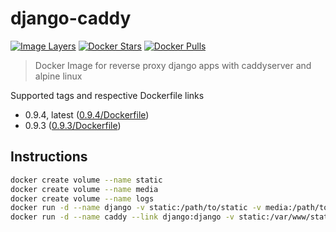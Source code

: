 # django-caddy

[![Image Layers](https://images.microbadger.com/badges/image/lgatica/django-caddy.svg)](http://microbadger.com/images/lgatica/django-caddy)
[![Docker Stars](https://img.shields.io/docker/stars/lgatica/django-caddy.svg)](https://hub.docker.com/r/lgatica/django-caddy/)
[![Docker Pulls](https://img.shields.io/docker/pulls/lgatica/django-caddy.svg)](https://hub.docker.com/r/lgatica/django-caddy/)

> Docker Image for reverse proxy django apps with caddyserver and alpine linux

Supported tags and respective Dockerfile links

- 0.9.4, latest ([0.9.4/Dockerfile](https://github.com/lgaticaq/django-caddy/blob/master/0.9.4/Dockerfile))
- 0.9.3 ([0.9.3/Dockerfile](https://github.com/lgaticaq/django-caddy/blob/master/0.9.3/Dockerfile))

## Instructions

```bash
docker create volume --name static
docker create volume --name media
docker create volume --name logs
docker run -d --name django -v static:/path/to/static -v media:/path/to/media -e PORT 8000 your-django-image-with-gunicorn
docker run -d --name caddy --link django:django -v static:/var/www/static -v media:/var/www/media -v logs:/var/log -e PORT 8000 lgatica/django-caddy
```

